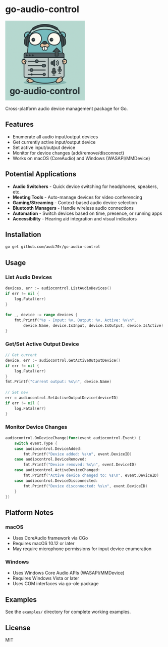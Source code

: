 # go-audio-control

<img src="go-audio-control.png" alt="go-audio-control" width="50%">

Cross-platform audio device management package for Go.

## Features

- Enumerate all audio input/output devices
- Get currently active input/output device
- Set active input/output device
- Monitor for device changes (add/remove/disconnect)
- Works on macOS (CoreAudio) and Windows (WASAPI/MMDevice)

## Potential Applications

- **Audio Switchers** - Quick device switching for headphones, speakers, etc.
- **Meeting Tools** - Auto-manage devices for video conferencing
- **Gaming/Streaming** - Context-based audio device selection
- **Bluetooth Managers** - Handle wireless audio connections
- **Automation** - Switch devices based on time, presence, or running apps
- **Accessibility** - Hearing aid integration and visual indicators

## Installation

```bash
go get github.com/audi70r/go-audio-control
```

## Usage

### List Audio Devices

```go
devices, err := audiocontrol.ListAudioDevices()
if err != nil {
    log.Fatal(err)
}

for _, device := range devices {
    fmt.Printf("%s - Input: %v, Output: %v, Active: %v\n",
        device.Name, device.IsInput, device.IsOutput, device.IsActive)
}
```

### Get/Set Active Output Device

```go
// Get current
device, err := audiocontrol.GetActiveOutputDevice()
if err != nil {
    log.Fatal(err)
}
fmt.Printf("Current output: %s\n", device.Name)

// Set new
err = audiocontrol.SetActiveOutputDevice(deviceID)
if err != nil {
    log.Fatal(err)
}
```

### Monitor Device Changes

```go
audiocontrol.OnDeviceChange(func(event audiocontrol.Event) {
    switch event.Type {
    case audiocontrol.DeviceAdded:
        fmt.Printf("Device added: %s\n", event.DeviceID)
    case audiocontrol.DeviceRemoved:
        fmt.Printf("Device removed: %s\n", event.DeviceID)
    case audiocontrol.ActiveDeviceChanged:
        fmt.Printf("Active device changed to: %s\n", event.DeviceID)
    case audiocontrol.DeviceDisconnected:
        fmt.Printf("Device disconnected: %s\n", event.DeviceID)
    }
})
```

## Platform Notes

### macOS
- Uses CoreAudio framework via CGo
- Requires macOS 10.12 or later
- May require microphone permissions for input device enumeration

### Windows
- Uses Windows Core Audio APIs (WASAPI/MMDevice)
- Requires Windows Vista or later
- Uses COM interfaces via go-ole package

## Examples

See the `examples/` directory for complete working examples.

## License

MIT